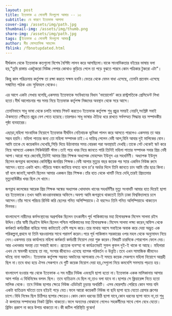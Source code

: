 ```yaml
---
layout: post
title: ইত্তেফাক এ সোনালী দিনগুলো আমার -- ১৩
subtitle: যে কারণে ইত্তেফাক আলাদা
cover-img: /assets/img/path.jpg
thumbnail-img: /assets/img/thumb.png
share-img: /assets/img/path.jpg
tags: [ইত্তেফাক এ সোনালী দিনগুলো আমার]
author: মীর মোসতাফিজ আহমেদ
fblink: /fbnotupdated.html
---
```

<p>দীর্ঘকাল থেকে ইত্তেফাক কতগুলো বিশেষ বৈশিষ্ট্য লালন করে আসছিলো।যাকে সাংবাদিকতার বইয়ের ভাষায় বলা হয়,"তুমি রাস্তায় একটুকরো নিউজ পেপার কোথাও কুড়িয়ে পেলে তা পড়ে বুঝতে পারবে কোন পত্রিকার টুকরো এটা"।</p><p>

কিন্তু কাল পরিক্রমায় কর্তৃপক্ষ তা রক্ষা করতে সক্ষম হননি।ভেতর থেকে যেমন বাধা এসেছে, তেমনি প্রতবাদ এসেছে সন্মানিত পাঠক এবং সুধিমহল থেকেও।</p><p>

এর আগে একটা লেখায় বলেছি,একসময় ইত্তেফাকে সংবিধানের বিধান 'ভায়োলেট' করে রাস্ট্রপতিকে প্রেসিডেন্ট লিখা হতো।দীর্ঘ আলোচনার পর সময় নিয়ে  ইত্তেফাক কর্তৃপক্ষ নিজদের অবস্থান থেকে সরে আসে।</p><p>

তেমনিভাবে সাধু ভাষা থেকে চলতি ভাষায় শিফট করতেও ইত্তেফাক কর্তৃপক্ষ শুধু প্রচুর সময়ই নেয়নি,সংশ্লিষ্ট সবাই ঐকমত্যে পৌঁছতে প্রচুর বেগ পেতে হয়েছে।তারপরও সাধু ভাষার ঐতিহ্য ধরে রাখতে সর্বসম্মত সিদ্ধান্ত হয় সম্পাদকীয় পৃষ্ঠা ব্যবহারের।</p><p>

এছাড়া,মহিলা সাংবাদিক নিয়োগে ইত্তেফাক দীর্ঘদিন নেতিবাচক ভূমিকা পালন করে আসতে পারলেও একসময় তা আর সম্ভব হয়নি।
মহিলা পাতার জন্য তো মহিলা সম্পাদক চাই।এ দায়িত্ব পেলেন বেবী আপ,যিনি আবার দুই মালিকের বোন।আমি তাকে যে কয়েকদিন দেখেছি,সিড়ি দিয়ে  উঠানামার সময় বোরকা পরা অবস্থায়ই দেখছি।তাকে গেট থেকেই স্কট করে নিয়ে আসতো একজন সিকিউরিটি স্টাফ।তাই পরে খবর নিয়ে জানতে পারি তিনিই মহিলা পাতার সম্পাদক সবার প্রিয় বেবী আপা।আরো পরে জেনেছি,তিনিই আমার প্রিয় শিক্ষক অধ্যাপক মোহাম্মদ ইউনূস এর সহধর্মিণী। অধ্যাপক ইউনূস ছিলেন জগন্নাথ কলেজের কেমিস্ট্রির জনপ্রিয় শিক্ষক।বেবী আপার মৃত্যুর বছর কয়েক পর স্যার একদিন নিউজ রুমে আসেন।হাতে একটা  খাম।দাঁড়িয়ে সন্মান জানিয়ে বসতে বলে চা'র অর্ডার দিলে তিনি  জানতে চান আমি তাঁর ছাত্র কিনা।হ্যাঁ  বলে জানাই,আপনি ছিলেন আমার একজন প্রিয় শিক্ষক।তাঁর হাত থেকে খামটি নিয়ে দেখি,তারই প্রিয়তমার মৃত্যুবার্ষিকীর খবর ছিল সে খামে। </p><p>

জগন্নাথ কলেজের আরেক প্রিয় শিক্ষক অঙ্কের অধ্যাপক খোদাদাদ খানের সহধর্মিণীর মৃত্যু সংবাদটি আমার হাত দিয়েই ছাপা হয় ইত্তেফাকে।তখন আমি কাওরানবাজার অফিসে।অবশ্য আমি জগন্নাথে থাকতেই তিনি ঢাকা বিশ্ববিদ্যালয়ে চলে আসেন।তাঁর সাথে পরিচয় রিনিউ করি ছেলের গনিত অলিম্পিয়াডে।ঐ বয়সেও তিনি গনিত অলিম্পিয়াডে থাকতেন দিনভর।</p><p>

বাংলাদেশে নারীদের কর্মসংস্থানের অগ্রপথিক ছিলেন তৎকালীন পূর্ব পাকিস্তানের মহা হিসাবরক্ষক  মিসেস সালমা রইস উদ্দিন।তাঁর স্বামী মিঃরইস উদ্দিন ছিলেন পশ্চিম পাকিস্তানের মহা হিসাবরক্ষক।মিসেস সালমা লক্ষ্য করেন,অফিস থেকে কর্মকর্তা কর্মচারীরা বাহিরে সময় কাটাতেই  বেশি পছন্দ করে।তার মাথায় আসে সবাইকে অবাক করে দেয়া অদ্ভুত এক পরিকল্পনা,প্রথমে যা তিনি ঘরওয়ালার সাথে পরামর্শ করেন।পরে পূর্ব পাকিস্তান সরকারের ওপর মহল থেকে অনুমোদন নিয়ে নেন।একসময় তার কার্যালয়ে মহিলা কর্মকর্তা কর্মচারী নিয়োগ দেয়া শুরু করেন।বিষয়টি চারদিকে  শোরগোল ফেলে দেয়।আর এখনকার অবস্থা তো সবারই জানা। প্রত্যেক ব্যবস্হা বা কার্যক্রমেরই সুফল কুফল দুই-ই থাকে বা আছে। মহিলারা এখন যে স্বাবলম্বী হয়েছে তা নয়, সংসার জীবনেও এনেছে ব্যাপক পরিবর্তন ও উন্নতি।তবে এখন সামাজিক জীবনেও ঘটছে নানা অঘটন।
ইত্তেফাক কর্তৃপক্ষ সম্ভবত অঘটনের আশংকায় সে-ই সময়ে কয়েক  সেকশনে মহিলা নিয়োগে আগ্রহী ছিল না।তবে বাধ্য হয়ে ঐসব সেকশনে যে গুটি কয়েক নিয়োগ দেয়া হয়,সেগুলো নিয়ে কমবেশি সমস্যায় পড়তে হয়। </p><p>

বাংলাদেশ হওয়ার পর থেকে ইত্তেফাক এ সব মন্ত্রীর নিউজ এবংছবি ছাপা হতো না।ইত্তেফাক একক মালিকানায় আসার আগ পর্যন্ত এ বিধিনিষেধ বলবৎ ছিল। তবে ব্যতিক্রম যে ছিল না,তাও বলা যাবে না।ছাপার সে ক্লিয়ারেন্স নিতে হতো মালিক থেকে। তবে নিউজ ছাপার ক্ষেত্রে নিউজ এডিটরই চূড়ান্ত অথরিটি। এসব ঘোরপ্যাঁচ পেরিয়ে কোন সময় যদি একটা ব্যতিক্রম ঘটতো তবে হইচই পড়ে যেত।ফলে আরো কয়েকটি নিউজ বা ছবি ছাপা হয়ে যেতো প্রেসার গ্রুপের চাপে।বিধি নিষেধ ছিল চিঠিপত্র ছাপার ক্ষেত্রেও।কোন কোন ধরনের চিঠি ছাপা যাবে,কোন ধরনের ছাপা যাবে না,তা শুধু ঐ কলামের সম্পাদকের নিকট ব্রিফিং থাকতো।ফলে অন্যদের বোঝানো গেলেও সহকর্মীদের সাথে গোল বেধে যেতো।ব্রিফিং প্রকাশ না করে উপায় থাকতো না।কী জটিল পরিস্থিতি বুঝেন!

</p>